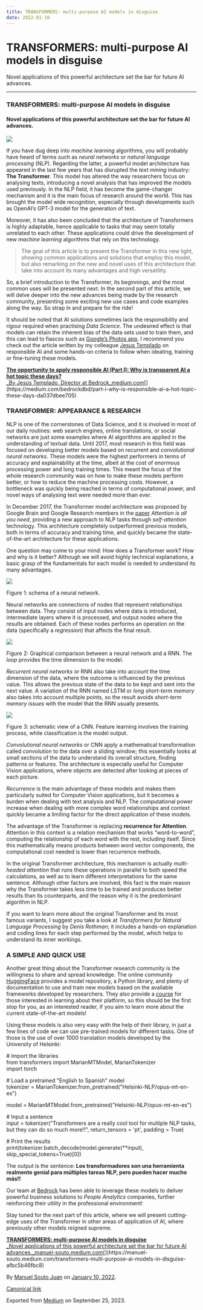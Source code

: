 ```yaml
---
title: TRANSFORMERS: multi-purpose AI models in disguise
date: 2022-01-10
---
```


TRANSFORMERS: multi-purpose AI models in disguise
=================================================

Novel applications of this powerful architecture set the bar for future AI advances.

* * *

### **TRANSFORMERS: multi-purpose AI models in disguise**

#### Novel applications of this powerful architecture set the bar for future AI advances.

![](https://cdn-images-1.medium.com/max/1200/1*wZOvEaKZ5CUCgyFlvYfh3w.jpeg)

If you have dug deep into _machine learning_ algorithms, you will probably have heard of terms such as _neural networks_ or _natural language processing_ (NLP). Regarding the latter, a powerful model architecture has appeared in the last few years that has disrupted the _text mining_ industry: **The Transformer**. This model has altered the way researchers focus on analysing texts, introducing a novel analysis that has improved the models used previously. In the NLP field, it has become the game-changer mechanism and it is the main focus of research around the world. This has brought the model wide recognition, especially through developments such as OpenAI’s GPT-3 model for the generation of text.

Moreover, it has also been concluded that the architecture of Transformers is highly adaptable, hence applicable to tasks that may seem totally unrelated to each other. These applications could drive the development of new _machine learning_ algorithms that rely on this technology.

> The goal of this article is to present the Transformer in this new light, showing common applications and solutions that employ this model, but also remarking on the new and novel uses of this architecture that take into account its many advantages and high versatility.

So, a brief introduction to the Transformer, its beginnings, and the most common uses will be presented next. In the second part of this article, we will delve deeper into the new advances being made by the research community, presenting some exciting new use cases and code examples along the way. So strap in and prepare for the ride!

It should be noted that AI solutions sometimes lack the responsibility and rigour required when practising _Data Science_. The undesired effect is that models can retain the inherent bias of the data sets used to train them, and this can lead to fiascos such as [Google’s Photos app](https://www.bbc.com/news/technology-33347866). I recommend you check out the article written by my colleague [Jesus Templado](https://medium.com/u/10e1f45c4bb2) on responsible AI and some hands-on criteria to follow when ideating, training or fine-tuning these models.

[**The opportunity to apply responsible AI (Part I): Why is transparent AI a hot topic these days?**  
_By Jesús Templado, Director at Bedrock_medium.com](https://medium.com/bedrockdbd/part-i-why-is-responsible-ai-a-hot-topic-these-days-da037dbee705 "https://medium.com/bedrockdbd/part-i-why-is-responsible-ai-a-hot-topic-these-days-da037dbee705")[](https://medium.com/bedrockdbd/part-i-why-is-responsible-ai-a-hot-topic-these-days-da037dbee705)

### TRANSFORMER: APPEARANCE & RESEARCH

NLP is one of the cornerstones of Data Science, and it is involved in most of our daily routines: web search engines, online translations, or social networks are just some examples where AI algorithms are applied in the understanding of textual data. Until 2017, most research in this field was focused on developing better models based on _recurrent_ and _convolutional neural networks_. These models were the highest performers in terms of accuracy and explainability at the time, albeit at the cost of enormous processing power and long training times. This meant the focus of the whole research community was on how to make these models perform better, or how to reduce the machine processing costs. However, a bottleneck was quickly being reached in terms of computational power, and novel ways of analysing text were needed more than ever.

In December 2017, the Transformer model architecture was proposed by Google Brain and Google Research members in the [paper](https://arxiv.org/abs/1706.03762) _Attention is all you need_, providing a new approach to NLP tasks through _self-attention_ technology. This architecture completely outperformed previous models, both in terms of accuracy and training time, and quickly became the state-of-the-art architecture for these applications.

One question may come to your mind: How does a Transformer work? How and why is it better? Although we will avoid highly technical explanations, a basic grasp of the fundamentals for each model is needed to understand its many advantages.

[![](https://cdn-images-1.medium.com/max/800/0*ybBwvf6QLBBQBHNE)](https://www.w3schools.com/ai/ai_neural_networks.asp)

Figure 1: schema of a neural network.

Neural networks are connections of nodes that represent relationships between data. They consist of input nodes where data is introduced, intermediate layers where it is processed, and output nodes where the results are obtained. Each of these nodes performs an operation on the data (specifically a _regression_) that affects the final result.

[![](https://cdn-images-1.medium.com/max/800/0*VTQMRILKk_FbJt83)](https://www.researchgate.net/figure/The-comparison-between-Recurrent-Neural-Network-RNN-and-Feed-Forward-Neural-Network_fig1_338672883)

Figure 2: Graphical comparison between a neural network and a RNN. The _loop_ provides the time dimension to the model.

_Recurrent neural networks_ or RNN also take into account the time dimension of the data, where the outcome is influenced by the previous value. This allows the previous state of the data to be kept and sent into the next value. A variation of the RNN named LSTM or _long short-term memory_ also takes into account multiple points, so the result avoids _short-term memory issues_ with the model that the RNN usually presents.

[![](https://cdn-images-1.medium.com/max/800/0*kz3juzVJCTezz-YP)](https://towardsdatascience.com/a-comprehensive-guide-to-convolutional-neural-networks-the-eli5-way-3bd2b1164a53)

Figure 3: schematic view of a CNN. Feature learning involves the training process, while classification is the model output.

_Convolutional neural networks_ or CNN apply a mathematical transformation called _convolution_ to the data over a sliding window; this essentially looks at small sections of the data to understand its overall structure, finding patterns or features. The architecture is especially useful for Computer Vision applications, where objects are detected after looking at pieces of each picture.

_Recurrence_ is the main advantage of these models and makes them particularly suited for Computer Vision applications, but it becomes a burden when dealing with text analysis and NLP. The computational power increase when dealing with more complex word relationships and context quickly became a limiting factor for the direct application of these models.

The advantage of the Transformer is replacing **recurrence for Attention**. Attention in this context is a relation mechanism that works “word-to-word”, computing the relationship of each word with the rest, including itself. Since this mathematically means products between word vector components, the computational cost needed is lower than recurrence methods.

In the original Transformer architecture, this mechanism is actually _multi-headed attention_ that runs these operations in parallel to both speed the calculations, as well as to learn different interpretations for the same sentence. Although other factors are involved, this fact is the main reason why the Transformer takes less time to be trained and produces better results than its counterparts, and the reason why it is the predominant algorithm in NLP.

If you want to learn more about the original Transformer and its most famous variants, I suggest you take a look at _Transformers for Natural Language Processing_ by _Denis Rothman_; it includes a hands-on explanation and coding lines for each step performed by the model, which helps to understand its inner workings.

### **A SIMPLE AND QUICK USE**

Another great thing about the Transformer research community is the willingness to share and spread knowledge. The online community [HuggingFace](https://huggingface.co/) provides a model repository, a Python library, and plenty of documentation to use and train new models based on the available frameworks developed by researchers. They also provide a [course](https://huggingface.co/course/) for those interested in learning about their platform, so this should be the first stop for you, as an interested reader, if you aim to learn more about the current state-of-the-art models!

Using these models is also very easy with the help of their library, in just a few lines of code we can use pre-trained models for different tasks. One of those is the use of over 1000 translation models developed by the University of Helsinki:

\# Import the libraries  
from transformers import MarianMTModel, MarianTokenizer  
import torch

\# Load a pretrained "English to Spanish" model  
tokenizer = MarianTokenizer.from\_pretrained("Helsinki-NLP/opus-mt-en-es")

model = MarianMTModel.from\_pretrained("Helsinki-NLP/opus-mt-en-es")

\# Input a sentence  
input = tokenizer("Transformers are a really cool tool for multiple NLP tasks, but they can do so much more!!", return\_tensors = 'pt', padding = True)

\# Print the results  
print(tokenizer.batch\_decode(model.generate(\*\*input), skip\_special\_tokens=True)\[0\])

The output is the sentence: **Los transformadores son una herramienta realmente genial para múltiples tareas NLP, pero pueden hacer mucho más!!**

Our team at [Bedrock](https://www.bedrockdbd.com/) has been able to leverage these models to deliver powerful business solutions to _People Analytics_ companies, further reinforcing their utility in the professional environment!

Stay tuned for the next part of this article, where we will present cutting-edge uses of the Transformer in other areas of application of AI, where previously other models reigned supreme.

[**TRANSFORMERS: multi-purpose AI models in disguise**  
_Novel applications of this powerful architecture set the bar for future AI advances._manuel-souto.medium.com](https://manuel-souto.medium.com/transformers-multi-purpose-ai-models-in-disguise-afbc5b46fbc8 "https://manuel-souto.medium.com/transformers-multi-purpose-ai-models-in-disguise-afbc5b46fbc8")[](https://manuel-souto.medium.com/transformers-multi-purpose-ai-models-in-disguise-afbc5b46fbc8)

By [Manuel Souto Juan](https://medium.com/@manuel-souto) on [January 10, 2022](https://medium.com/p/978c48fdd973).

[Canonical link](https://medium.com/@manuel-souto/transformers-multi-purpose-ai-models-in-disguise-978c48fdd973)

Exported from [Medium](https://medium.com) on September 25, 2023.
